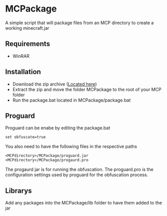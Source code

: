 # MCPackage
A simple script that will package files from an MCP directory to create a working minecraft.jar

## Requirements
* WinRAR

## Installation
* Download the zip archive ([Located here](https://github.com/Hacksore/MCPackage/archive/master.zip))
* Extract the zip and move the folder MCPackage to the root of your MCP folder
* Run the package.bat located in MCPackage/package.bat

## Proguard 
Proguard can be enabe by editing the package.bat

    set obfuscate=true
You also need to have the following files in the respective paths

    <MCPdirectory>/MCPackage/proguard.jar
    <MCPdirectory>/MCPackage/progaurd.pro
    
The progaurd jar is for running the obfuscation. The proguard.pro is the configuration settings used by proguard for the obfuscation process.

## Librarys 
Add any packages into the MCPackage/lib folder to have them added to the jar